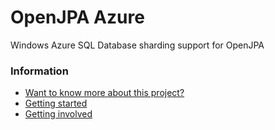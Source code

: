 <!--
  Licensed under the Apache License, Version 2.0 (the "License");
  you may not use this file except in compliance with the License.
  You may obtain a copy of the License at

  http://www.apache.org/licenses/LICENSE-2.0

  Unless required by applicable law or agreed to in writing, software
  distributed under the License is distributed on an "AS IS" BASIS,
  WITHOUT WARRANTIES OR CONDITIONS OF ANY KIND, either express or implied.
  See the License for the specific language governing permissions and
  limitations under the License.
-->
OpenJPA Azure
===============

Windows Azure SQL Database sharding support for OpenJPA

### Information ###
 * [Want to know more about this project?](https://github.com/Tirasa/OpenJPA-Azure/wiki/What-is-this-about%3F)
 * [Getting started](https://github.com/Tirasa/OpenJPA-Azure/wiki/Getting-Started)
 * [Getting involved](https://github.com/Tirasa/OpenJPA-Azure/wiki/Getting-Involved)
